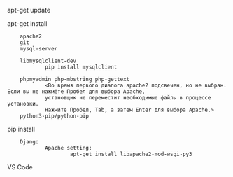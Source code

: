 apt-get update

apt-get install

        apache2
        git
        mysql-server

        libmysqlclient-dev
                pip install mysqlclient

        phpmyadmin php-mbstring php-gettext
                <Во время первого диалога apache2 подсвечен, но не выбран. Если вы не нажмёте Пробел для выбора Apache,
                установщик не переместит необходимые файлы в процессе установки.
                Нажмите Пробел, Tab, а затем Enter для выбора Apache.>
        python3-pip/python-pip
        
pip install

        Django
                Apache setting:
                        apt-get install libapache2-mod-wsgi-py3


                

        
VS Code
        
